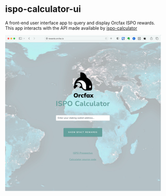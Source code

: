 # ispo-calculator-ui
A front-end user interface app to query and display Orcfax ISPO rewards. This app interacts with the API made available by [ispo-calculator](https://github.com/orcfax/ispo-calculator)


![Calculator screencap](static/images/calculator-screencap.png)